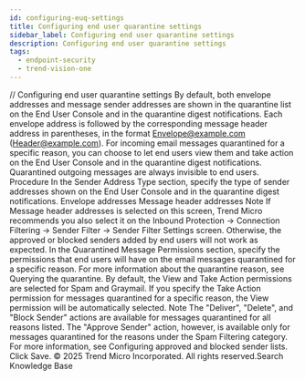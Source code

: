 ```yaml
---
id: configuring-euq-settings
title: Configuring end user quarantine settings
sidebar_label: Configuring end user quarantine settings
description: Configuring end user quarantine settings
tags:
  - endpoint-security
  - trend-vision-one
---
```


/*<![CDATA[*/ $('#title').html($('meta[name=map-description]').attr('content')); /*]]>*/ Configuring end user quarantine settings By default, both envelope addresses and message sender addresses are shown in the quarantine list on the End User Console and in the quarantine digest notifications. Each envelope address is followed by the corresponding message header address in parentheses, in the format Envelope@example.com (Header@example.com). For incoming email messages quarantined for a specific reason, you can choose to let end users view them and take action on the End User Console and in the quarantine digest notifications. Quarantined outgoing messages are always invisible to end users. Procedure In the Sender Address Type section, specify the type of sender addresses shown on the End User Console and in the quarantine digest notifications. Envelope addresses Message header addresses Note If Message header addresses is selected on this screen, Trend Micro recommends you also select it on the Inbound Protection → Connection Filtering → Sender Filter → Sender Filter Settings screen. Otherwise, the approved or blocked senders added by end users will not work as expected. In the Quarantined Message Permissions section, specify the permissions that end users will have on the email messages quarantined for a specific reason. For more information about the quarantine reason, see Querying the quarantine. By default, the View and Take Action permissions are selected for Spam and Graymail. If you specify the Take Action permission for messages quarantined for a specific reason, the View permission will be automatically selected. Note The "Deliver", "Delete", and "Block Sender" actions are available for messages quarantined for all reasons listed. The "Approve Sender" action, however, is available only for messages quarantined for the reasons under the Spam Filtering category. For more information, see Configuring approved and blocked sender lists. Click Save. © 2025 Trend Micro Incorporated. All rights reserved.Search Knowledge Base